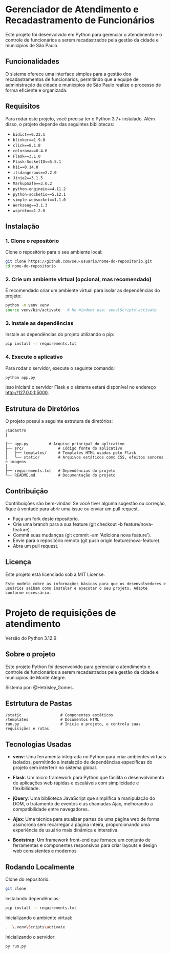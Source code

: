 # Gerenciador de Atendimento e Recadastramento de Funcionários

Este projeto foi desenvolvido em Python para gerenciar o atendimento e o controle de funcionários a serem recadastrados pela gestão da cidade e municípios de São Paulo.

## Funcionalidades

O sistema oferece uma interface simples para a gestão dos recadastramentos de funcionários, permitindo que a equipe de administração da cidade e municípios de São Paulo realize o processo de forma eficiente e organizada.

## Requisitos

Para rodar este projeto, você precisa ter o Python 3.7+ instalado. Além disso, o projeto depende das seguintes bibliotecas:

- `bidict==0.23.1`
- `blinker==1.9.0`
- `click==8.1.8`
- `colorama==0.4.6`
- `Flask==3.1.0`
- `Flask-SocketIO==5.5.1`
- `h11==0.14.0`
- `itsdangerous==2.2.0`
- `Jinja2==3.1.5`
- `MarkupSafe==3.0.2`
- `python-engineio==4.11.2`
- `python-socketio==5.12.1`
- `simple-websocket==1.1.0`
- `Werkzeug==3.1.3`
- `wsproto==1.2.0`

## Instalação

### 1. Clone o repositório

Clone o repositório para o seu ambiente local:

```bash
git clone https://github.com/seu-usuario/nome-do-repositorio.git
cd nome-do-repositorio
```

### 2. Crie um ambiente virtual (opcional, mas recomendado)
É recomendado criar um ambiente virtual para isolar as dependências do projeto:

```bash
python -m venv venv
source venv/bin/activate   # No Windows use: venv\Scripts\activate
```

### 3. Instale as dependências
Instale as dependências do projeto utilizando o pip:

```bash
pip install -r requirements.txt
```

### 4. Execute o aplicativo
Para rodar o servidor, execute o seguinte comando:

```bash
python app.py
```
Isso iniciará o servidor Flask e o sistema estará disponível no endereço http://127.0.0.1:5000.


## Estrutura de Diretórios
O projeto possui a seguinte estrutura de diretórios:


```
/Cadastro
│

├── app.py         # Arquivo principal do aplicativo
├── src/               # Código fonte do aplicativo
│   ├── templates/     # Templates HTML usados pelo Flask
│   └── static/        # Arquivos estáticos como CSS, efeitos sonoros e imagens
│
├── requirements.txt   # Dependências do projeto
└── README.md          # Documentação do projeto
```

## Contribuição
Contribuições são bem-vindas! Se você tiver alguma sugestão ou correção, fique à vontade para abrir uma issue ou enviar um pull request.

- Faça um fork deste repositório.
- Crie uma branch para a sua feature (git checkout -b feature/nova-feature).
- Commit suas mudanças (git commit -am 'Adiciona nova feature').
- Envie para o repositório remoto (git push origin feature/nova-feature).
- Abra um pull request.

## Licença
Este projeto está licenciado sob a MIT License.

```
Este modelo cobre as informações básicas para que os desenvolvedores e usuários saibam como instalar e executar o seu projeto. Adapte conforme necessário.
```


# Projeto de requisições de atendimento
Versão do Python 3.12.9

## Sobre o projeto
Este projeto Python foi desenvolvido para gerenciar o atendimento e controle de funcionários a serem recadastrados pela gestão da cidade e municipios de Monte Alegre.

Sistema por: @Hetrisley_Gomes.

## Estrtutura de Pastas
```
/static                 # Componentes estáticos
/templates              # Documentos HTML
run.py                  # Inicia o projeto, e controla suas requisições e rotas
```

## Tecnologias Usadas
- **venv**: Uma ferramenta integrada no Python para criar ambientes virtuais isolados, permitindo a instalação de dependências específicas do projeto sem interferir no sistema global.

- **Flask**: Um micro framework para Python que facilita o desenvolvimento de aplicações web rápidas e escaláveis com simplicidade e flexibilidade.

- **jQuery**: Uma biblioteca JavaScript que simplifica a manipulação do DOM, o tratamento de eventos e as chamadas Ajax, melhorando a compatibilidade entre navegadores.

- **Ajax**: Uma técnica para atualizar partes de uma página web de forma assíncrona sem recarregar a página inteira, proporcionando uma experiência de usuário mais dinâmica e interativa.

- **Bootstrap**: Um framework front-end que fornece um conjunto de ferramentas e componentes responsivos para criar layouts e design web consistentes e modernos

## Rodando Localmente
Clone do repositório:
```bash
git clone 
```


Instalando dependências:
```bash
pip install -r requirements.txt
```

Inicializando o ambiente virtual:
```bash
. .\.venv\Scripts\activate
```

Inicializando o servidor:
```bash
py run.py
```